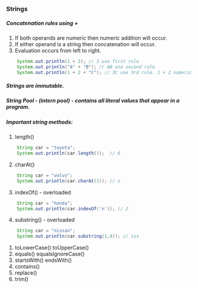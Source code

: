 ### Strings

##### Concatenation rules using +

1. If both operands are numeric then numeric addition will occur.
1. If either operand is a string then concatenation will occur.
1. Evaluation occurs from left to right.

```java
    System.out.println(1 + 2); // 3 use first rule
    System.out.println("A" + "B"); // AB use second rule
    System.out.println(1 + 2 + "C"); // 3C use 3rd rule. 1 + 2 numeric add to 3 then evaluate "C" using rule 2 
```

##### Strings are immutable.
##### String Pool - (intern pool) - contains all literal values that appear in a program.
##### Important string methods:

1. length()
```java
    String car = "toyota";
    System.out.println(car.length());  // 6
```    
2. charAt()
```java
    String car = "volvo";
    System.out.println(car.charAt(1)); // o
```    
3. indexOf() - overloaded
```java
    String car = "honda";
    System.out.println(car.indexOf('n')); // 2
```    
4. substring() - overloaded
```java
    String car = "nissan";
    System.out.println(car.substring(1,4)); // iss 
```    
1. toLowerCase() toUpperCase()
1. equals() equalsIgnoreCase()
1. startsWith() endsWith()
1. contains()
1. replace()
1. trim()
